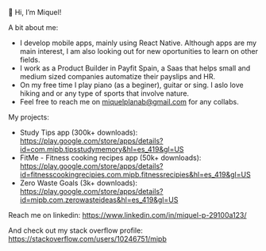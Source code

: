 👋 Hi, I’m Miquel!

A bit about me:
- I develop mobile apps, mainly using React Native. Although apps are my main interest, I am also looking out for new oportunities to learn on other fields.
- I work as a Product Builder in Payfit Spain, a Saas that helps small and medium sized companies automatize their payslips and HR.
- On my free time I play piano (as a beginer), guitar or sing. I aslo love hiking and or any type of sports that involve nature.
- Feel free to reach me on miquelplanab@gmail.com for any collabs.

My projects:
- Study Tips app (300k+ downloads): https://play.google.com/store/apps/details?id=com.mipb.tipsstudymemory&hl=es_419&gl=US
- FitMe - Fitness cooking recipes app (50k+ downloads): https://play.google.com/store/apps/details?id=fitnesscookingrecipies.com.mipb.fitnessrecipies&hl=es_419&gl=US
- Zero Waste Goals (3k+ downloads): https://play.google.com/store/apps/details?id=mipb.com.zerowasteideas&hl=es_419&gl=US

Reach me on linkedin: https://www.linkedin.com/in/miquel-p-29100a123/

And check out my stack overflow profile: https://stackoverflow.com/users/10246751/mipb
<!---
MIPB/MIPB is a ✨ special ✨ repository because its `README.md` (this file) appears on your GitHub profile.
You can click the Preview link to take a look at your changes.
--->
